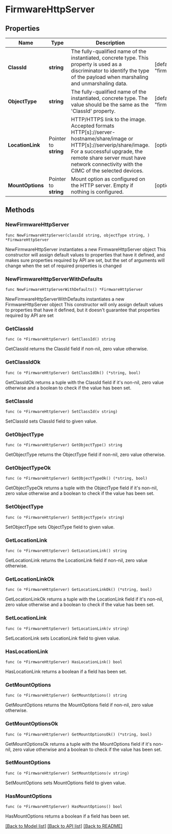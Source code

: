 # FirmwareHttpServer

## Properties

Name | Type | Description | Notes
------------ | ------------- | ------------- | -------------
**ClassId** | **string** | The fully-qualified name of the instantiated, concrete type. This property is used as a discriminator to identify the type of the payload when marshaling and unmarshaling data. | [default to "firmware.HttpServer"]
**ObjectType** | **string** | The fully-qualified name of the instantiated, concrete type. The value should be the same as the &#39;ClassId&#39; property. | [default to "firmware.HttpServer"]
**LocationLink** | Pointer to **string** | HTTP/HTTPS link to the image. Accepted formats HTTP[s]://server-hostname/share/image or HTTP[s]://serverip/share/image. For a successful upgrade, the remote share server must have network connectivity with the CIMC of the selected devices. | [optional] 
**MountOptions** | Pointer to **string** | Mount option as configured on the HTTP server. Empty if nothing is configured. | [optional] 

## Methods

### NewFirmwareHttpServer

`func NewFirmwareHttpServer(classId string, objectType string, ) *FirmwareHttpServer`

NewFirmwareHttpServer instantiates a new FirmwareHttpServer object
This constructor will assign default values to properties that have it defined,
and makes sure properties required by API are set, but the set of arguments
will change when the set of required properties is changed

### NewFirmwareHttpServerWithDefaults

`func NewFirmwareHttpServerWithDefaults() *FirmwareHttpServer`

NewFirmwareHttpServerWithDefaults instantiates a new FirmwareHttpServer object
This constructor will only assign default values to properties that have it defined,
but it doesn't guarantee that properties required by API are set

### GetClassId

`func (o *FirmwareHttpServer) GetClassId() string`

GetClassId returns the ClassId field if non-nil, zero value otherwise.

### GetClassIdOk

`func (o *FirmwareHttpServer) GetClassIdOk() (*string, bool)`

GetClassIdOk returns a tuple with the ClassId field if it's non-nil, zero value otherwise
and a boolean to check if the value has been set.

### SetClassId

`func (o *FirmwareHttpServer) SetClassId(v string)`

SetClassId sets ClassId field to given value.


### GetObjectType

`func (o *FirmwareHttpServer) GetObjectType() string`

GetObjectType returns the ObjectType field if non-nil, zero value otherwise.

### GetObjectTypeOk

`func (o *FirmwareHttpServer) GetObjectTypeOk() (*string, bool)`

GetObjectTypeOk returns a tuple with the ObjectType field if it's non-nil, zero value otherwise
and a boolean to check if the value has been set.

### SetObjectType

`func (o *FirmwareHttpServer) SetObjectType(v string)`

SetObjectType sets ObjectType field to given value.


### GetLocationLink

`func (o *FirmwareHttpServer) GetLocationLink() string`

GetLocationLink returns the LocationLink field if non-nil, zero value otherwise.

### GetLocationLinkOk

`func (o *FirmwareHttpServer) GetLocationLinkOk() (*string, bool)`

GetLocationLinkOk returns a tuple with the LocationLink field if it's non-nil, zero value otherwise
and a boolean to check if the value has been set.

### SetLocationLink

`func (o *FirmwareHttpServer) SetLocationLink(v string)`

SetLocationLink sets LocationLink field to given value.

### HasLocationLink

`func (o *FirmwareHttpServer) HasLocationLink() bool`

HasLocationLink returns a boolean if a field has been set.

### GetMountOptions

`func (o *FirmwareHttpServer) GetMountOptions() string`

GetMountOptions returns the MountOptions field if non-nil, zero value otherwise.

### GetMountOptionsOk

`func (o *FirmwareHttpServer) GetMountOptionsOk() (*string, bool)`

GetMountOptionsOk returns a tuple with the MountOptions field if it's non-nil, zero value otherwise
and a boolean to check if the value has been set.

### SetMountOptions

`func (o *FirmwareHttpServer) SetMountOptions(v string)`

SetMountOptions sets MountOptions field to given value.

### HasMountOptions

`func (o *FirmwareHttpServer) HasMountOptions() bool`

HasMountOptions returns a boolean if a field has been set.


[[Back to Model list]](../README.md#documentation-for-models) [[Back to API list]](../README.md#documentation-for-api-endpoints) [[Back to README]](../README.md)


